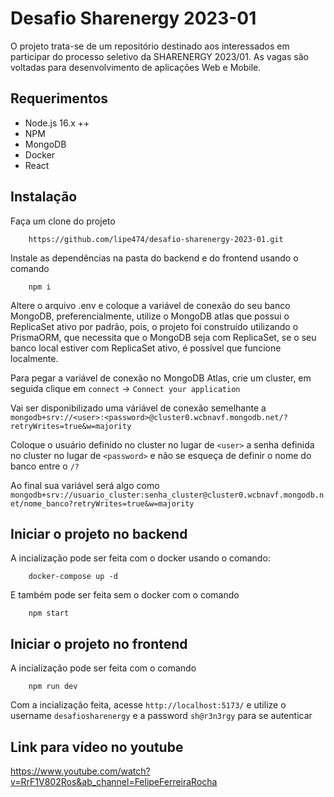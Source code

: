 # Desafio Sharenergy 2023-01

O projeto trata-se de um repositório destinado aos interessados em participar do processo seletivo da SHARENERGY 2023/01. As vagas são voltadas para desenvolvimento de aplicações Web e Mobile.

## Requerimentos

- Node.js 16.x ++
- NPM
- MongoDB
- Docker
- React

## Instalação

Faça um clone do projeto

        https://github.com/lipe474/desafio-sharenergy-2023-01.git

Instale as dependências na pasta do backend e do frontend usando o comando

        npm i
        
Altere o arquivo .env e coloque a variável de conexão do seu banco MongoDB, preferencialmente, utilize o MongoDB atlas que possui o ReplicaSet ativo por padrão, pois, o projeto foi construído utilizando o PrismaORM, que necessita que o MongoDB seja com ReplicaSet, se o seu banco local estiver com ReplicaSet ativo, é possível que funcione localmente.

Para pegar a variável de conexão no MongoDB Atlas, crie um cluster, em seguida clique em `connect` -> `Connect your application`

Vai ser disponibilizado uma váriável de conexão semelhante a `mongodb+srv://<user>:<password>@cluster0.wcbnavf.mongodb.net/?retryWrites=true&w=majority`

Coloque o usuário definido no cluster no lugar de `<user>` a senha definida no cluster no lugar de `<password>` e não se esqueça de definir o nome do banco entre o `/?`

Ao final sua variável será algo como `mongodb+srv://usuario_cluster:senha_cluster@cluster0.wcbnavf.mongodb.net/nome_banco?retryWrites=true&w=majority`

## Iniciar o projeto no backend
A incialização pode ser feita com o docker usando o comando:

        docker-compose up -d
        
E também pode ser feita sem o docker com o comando

        npm start

## Iniciar o projeto no frontend
A incialização pode ser feita com o comando

        npm run dev

Com a incialização feita, acesse `http://localhost:5173/` e utilize o username `desafiosharenergy` e a password `sh@r3n3rgy` para se autenticar

## Link para vídeo no youtube
https://www.youtube.com/watch?v=RrF1V802Ros&ab_channel=FelipeFerreiraRocha
